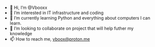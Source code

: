 - 👋 Hi, I’m @Vbooxx
- 👀 I’m interested in IT infrastructure and coding
- 🌱 I’m currently learning Python and everything about computers I can learn.
- 💞️ I’m looking to collaborate on project that will help futher my knowledge
- 📫 How to reach me, vboox@proton.me

<!---
Vbooxx/Vbooxx is a ✨ special ✨ repository because its `README.md` (this file) appears on your GitHub profile.
You can click the Preview link to take a look at your changes.
--->
